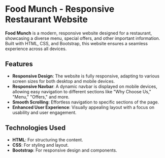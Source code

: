 # Food Munch - Responsive Restaurant Website

**Food Munch** is a modern, responsive website designed for a restaurant, showcasing a diverse menu, special offers, and other important information. Built with HTML, CSS, and Bootstrap, this website ensures a seamless experience across all devices.

## Features

- **Responsive Design**: The website is fully responsive, adapting to various screen sizes for both desktop and mobile devices.
- **Responsive Navbar**: A dynamic navbar is displayed on mobile devices, allowing easy navigation to different sections like "Why Choose Us," "Menu," "Offers," and more.
- **Smooth Scrolling**: Effortless navigation to specific sections of the page.
- **Enhanced User Experience**: Visually appealing layout with a focus on usability and user engagement.

## Technologies Used

- **HTML**: For structuring the content.
- **CSS**: For styling and layout.
- **Bootstrap**: For responsive design and components.

